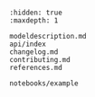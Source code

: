 ```{include} ../README.md

```

```{toctree}
:hidden: true
:maxdepth: 1

modeldescription.md
api/index
changelog.md
contributing.md
references.md

notebooks/example
```
